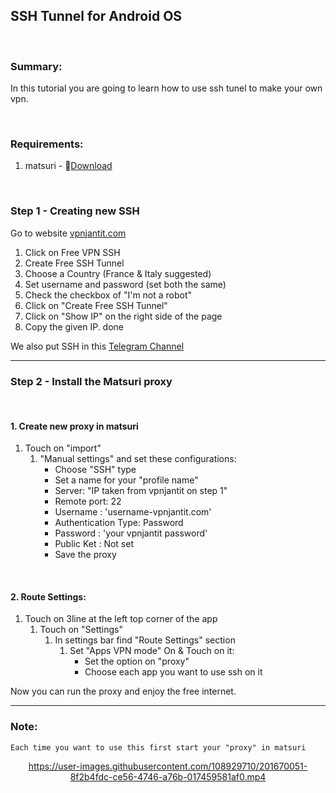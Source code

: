## SSH Tunnel for Android OS

<br>

### Summary:
In this tutorial you are going to learn how to use ssh tunel to make your own vpn.    

<br>

### Requirements:

1. matsuri - 🔗[Download](https://github.com/MatsuriDayo/Matsuri/releases/)

<br>

### Step 1 - Creating new SSH
Go to website [vpnjantit.com](https://vpnjantit.com)
1. Click on Free VPN SSH
2. Create Free SSH Tunnel
3. Choose a Country (France & Italy suggested)
4. Set username and password (set both the same)
5. Check the checkbox of "I'm not a robot"
6. Click on "Create Free SSH Tunnel"
7. Click on "Show IP" on the right side of the page
8. Copy the given IP.
done

We also put SSH in this <a href="https://t.me/onlysshproxy">Telegram Channel</a>
<br>

<hr>

### Step 2 - Install the Matsuri proxy

<br>

#### 1. Create new proxy in matsuri
   1. Touch on "import"
      1. "Manual settings" and set these configurations:
         - Choose "SSH" type
         - Set a name for your "profile name"
         - Server: "IP taken from vpnjantit on step 1"
         - Remote port: 22
         - Username : 'username-vpnjantit.com'
         - Authentication Type: Password
         - Password : 'your vpnjantit password'
         - Public Ket : Not set
         - Save the proxy

<br>

#### 2. Route Settings:
   1. Touch on 3line at the left top corner of the app
        1. Touch on "Settings"
           1. In settings bar find "Route Settings" section
                1. Set "Apps VPN mode" On & Touch on it:
                    - Set the option on "proxy"
                    - Choose each app you want to use ssh on it
                    

Now you can run the proxy and enjoy the free internet.

---
### Note: 
    Each time you want to use this first start your "proxy" in matsuri
<div align=center>

https://user-images.githubusercontent.com/108929710/201670051-8f2b4fdc-ce56-4746-a76b-017459581af0.mp4
</div>
